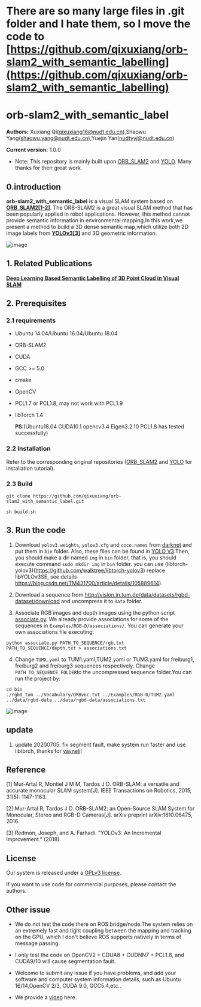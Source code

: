 

# There are so many large files in .git folder and I hate them, so I move the code to [https://github.com/qixuxiang/orb-slam2_with_semantic_labelling](https://github.com/qixuxiang/orb-slam2_with_semantic_labelling)

# orb-slam2_with_semantic_label

**Authors:** Xuxiang Qi(qixuxiang16@nudt.edu.cn),Shaowu Yang(shaowu.yang@nudt.edu.cn),Yuejin Yan(nudtyyj@nudt.edu.cn)

**Current version:** 1.0.0

* Note: This repository is mainly built upon [ORB_SLAM2](https://github.com/raulmur/ORB_SLAM2) and [YOLO](https://github.com/pjreddie/darknet/). Many thanks for their great work.

## 0.introduction

**orb-slam2_with_semantic_label** is a  visual SLAM system based on  **[ORB_SLAM2[1-2]](https://github.com/raulmur/ORB_SLAM2)**.
The ORB-SLAM2 is a great visual SLAM method that has been popularly applied in  robot applications. However, this method cannot provide semantic information in environmental mapping.In this work,we present a method to build a 3D dense semantic map,which utilize both 2D image labels from **[YOLOv3[3]](https://github.com/qixuxiang/YOLOv3_SpringEdition)** and 3D geometric information.

![image](https://github.com/qixuxiang/orb-slam2_with_semantic_label/blob/master/png/framwork.png)

## 1. Related Publications

**[Deep Learning Based Semantic Labelling of 3D Point Cloud in Visual SLAM](https://www.researchgate.net/publication/328005677_Deep_Learning_Based_Semantic_Labelling_of_3D_Point_Cloud_in_Visual_SLAM)**


## 2. Prerequisites

### 2.1 requirements
  * Ubuntu 14.04/Ubuntu 16.04/Ubuntu 18.04

  * ORB-SLAM2 

  * CUDA

  * GCC >= 5.0

  * cmake

  * OpenCV

  * PCL1.7 or PCL1.8, may not work with PCL1.9
  
  * libTorch 1.4

    **PS**:(Ubuntu18.04 CUDA10.1 opencv3.4 Eigen3.2.10 PCL1.8 has tested successfully)


### 2.2 Installation

Refer to the corresponding original repositories ([ORB_SLAM2](https://github.com/raulmur/ORB_SLAM2) and [YOLO](https://github.com/qixuxiang/YOLOv3_SpringEdition) for installation tutorial).

### 2.3 Build 

```
git clone https://github.com/qixuxiang/orb-slam2_with_semantic_label.git

sh build.sh
```


## 3. Run the code
1. Download  `yolov3.weights`, `yolov3.cfg` and `coco.names` from [darknet](https://pjreddie.com/darknet/yolo/) and put them in `bin` folder. Also, these files can be found in [YOLO V3](https://github.com/qixuxiang/YOLOv3_SpringEdition).Then, you should make a dir named `img` in  `bin` folder, that is, you should execute command `sudo mkdir img` in `bin` folder. you can use (libtorch-yolov3)(https://github.com/walktree/libtorch-yolov3) replace libYOLOv3SE, see details https://blog.csdn.net/TM431700/article/details/105889614).

2. Download a sequence from http://vision.in.tum.de/data/datasets/rgbd-dataset/download and uncompress it to `data` folder.

3. Associate RGB images and depth images using the python script [associate.py](http://vision.in.tum.de/data/datasets/rgbd-dataset/tools). We already provide associations for some of the sequences in `Examples/RGB-D/associations/`. You can generate your own associations file executing:

  ```
  python associate.py PATH_TO_SEQUENCE/rgb.txt PATH_TO_SEQUENCE/depth.txt > associations.txt
  ```


4. Change `TUMX.yaml` to TUM1.yaml,TUM2.yaml or TUM3.yaml for freiburg1, freiburg2 and freiburg3 sequences respectively. Change `PATH_TO_SEQUENCE_FOLDER`to the uncompressed sequence folder.You can run the project by:

```
cd bin
./rgbd_tum ../Vocabulary/ORBvoc.txt ../Examples/RGB-D/TUM2.yaml ../data/rgbd-data ../data/rgbd-data/associations.txt
```

![image](https://github.com/qixuxiang/orb-slam2_with_semantic_label/blob/master/png/result.png)
## update
1. update 20200705: fix segment fault, make system run faster and use libtorch, thanks for [vayneli](https://github.com/vayneli)!

## Reference
[1] Mur-Artal R, Montiel J M M, Tardos J D. ORB-SLAM: a versatile and accurate monocular SLAM system[J]. IEEE Transactions on Robotics, 2015, 31(5): 1147-1163.

[2] Mur-Artal R, Tardos J D. ORB-SLAM2: an Open-Source SLAM System for Monocular, Stereo and RGB-D Cameras[J]. arXiv preprint arXiv:1610.06475, 2016.

[3] Redmon, Joseph, and A. Farhadi. "YOLOv3: An Incremental Improvement." (2018).

## License
Our system is released under a [GPLv3 license](https://github.com/qixuxiang/orb-slam2_with_semantic_label/blob/master/License-gpl.txt).

If you want to use code for commercial purposes, please contact the authors.

## Other issue
- We do not test the code there on ROS bridge/node.The system relies on an extremely fast and tight coupling between the mapping and tracking on the GPU, which I don't believe ROS supports natively in terms of message passing.
- I only test the code on OpenCV2 + CDUA8 + CUDNN7 + PCL1.8, and CUDA9/10  will cause segmentation fault.
- Welcome to submit any issue if you have problems, and add your software and computer system information details, such as Ubuntu 16/14,OpenCV 2/3, CUDA 9.0, GCC5.4,etc..

- We provide a [video](http://v.youku.com/v_show/id_XMzYyOTMyODM2OA==.html?spm=a2h3j.8428770.3416059.1) here.
